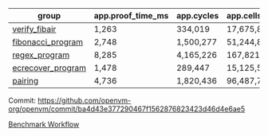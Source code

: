 | group | app.proof_time_ms | app.cycles | app.cells_used | leaf.proof_time_ms | leaf.cycles | leaf.cells_used |
| -- | -- | -- | -- | -- | -- | -- |
| [verify_fibair](https://github.com/openvm-org/openvm/blob/benchmark-results/benchmarks/verify_fibair-ba4d43e377290467f1562876823423d46d4e6ae5.md) | 1,263 |  334,019 |  17,675,822 |- | - | - |
| [fibonacci_program](https://github.com/openvm-org/openvm/blob/benchmark-results/benchmarks/fibonacci-ba4d43e377290467f1562876823423d46d4e6ae5.md) | 2,748 |  1,500,277 |  51,244,863 | 3,898 |  1,263,322 |  70,283,900 |
| [regex_program](https://github.com/openvm-org/openvm/blob/benchmark-results/benchmarks/regex-ba4d43e377290467f1562876823423d46d4e6ae5.md) | 8,285 |  4,165,226 |  167,821,872 | 15,085 |  3,982,020 |  304,555,970 |
| [ecrecover_program](https://github.com/openvm-org/openvm/blob/benchmark-results/benchmarks/ecrecover-ba4d43e377290467f1562876823423d46d4e6ae5.md) | 1,478 |  289,447 |  15,125,546 | 13,108 |  2,988,565 |  244,252,786 |
| [pairing](https://github.com/openvm-org/openvm/blob/benchmark-results/benchmarks/pairing-ba4d43e377290467f1562876823423d46d4e6ae5.md) | 4,736 |  1,820,436 |  96,487,767 | 14,101 |  3,267,464 |  273,857,412 |


Commit: https://github.com/openvm-org/openvm/commit/ba4d43e377290467f1562876823423d46d4e6ae5

[Benchmark Workflow](https://github.com/openvm-org/openvm/actions/runs/14136131599)
